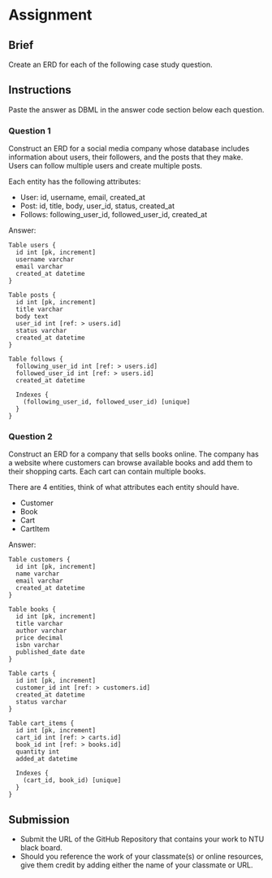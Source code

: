 # Assignment

## Brief

Create an ERD for each of the following case study question.

## Instructions

Paste the answer as DBML in the answer code section below each question.

### Question 1

Construct an ERD for a social media company whose database includes information about users, their followers, and the posts that they make. Users can follow multiple users and create multiple posts.

Each entity has the following attributes:

- User: id, username, email, created_at
- Post: id, title, body, user_id, status, created_at
- Follows: following_user_id, followed_user_id, created_at

Answer:

```dbml
Table users {
  id int [pk, increment]
  username varchar
  email varchar
  created_at datetime
}

Table posts {
  id int [pk, increment]
  title varchar
  body text
  user_id int [ref: > users.id]
  status varchar
  created_at datetime
}

Table follows {
  following_user_id int [ref: > users.id]
  followed_user_id int [ref: > users.id]
  created_at datetime

  Indexes {
    (following_user_id, followed_user_id) [unique]
  }
}
```

### Question 2

Construct an ERD for a company that sells books online. The company has a website where customers can browse available books and add them to their shopping carts. Each cart can contain multiple books.

There are 4 entities, think of what attributes each entity should have.

- Customer
- Book
- Cart
- CartItem

Answer:

```dbml
Table customers {
  id int [pk, increment]
  name varchar
  email varchar
  created_at datetime
}

Table books {
  id int [pk, increment]
  title varchar
  author varchar
  price decimal
  isbn varchar
  published_date date
}

Table carts {
  id int [pk, increment]
  customer_id int [ref: > customers.id]
  created_at datetime
  status varchar
}

Table cart_items {
  id int [pk, increment]
  cart_id int [ref: > carts.id]
  book_id int [ref: > books.id]
  quantity int
  added_at datetime

  Indexes {
    (cart_id, book_id) [unique]
  }
}

```

## Submission

- Submit the URL of the GitHub Repository that contains your work to NTU black board.
- Should you reference the work of your classmate(s) or online resources, give them credit by adding either the name of your classmate or URL.
